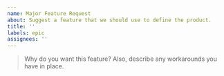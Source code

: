 ```yaml
---
name: Major Feature Request
about: Suggest a feature that we should use to define the product.
title: ''
labels: epic
assignees: ''
---
```


> Why do you want this feature? Also, describe any workarounds you have in place.
